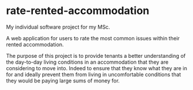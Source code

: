 # rate-rented-accommodation

My individual software project for my MSc. 

A web application for users to rate the most common issues within their rented accommodation. 

The purpose of this project is to provide tenants a better understanding of the
day-to-day living conditions in an accommodation that they are considering to move into. 
Indeed to ensure that they know what they are in for and ideally prevent them from living 
in uncomfortable conditions that they would be paying large sums of money for.
